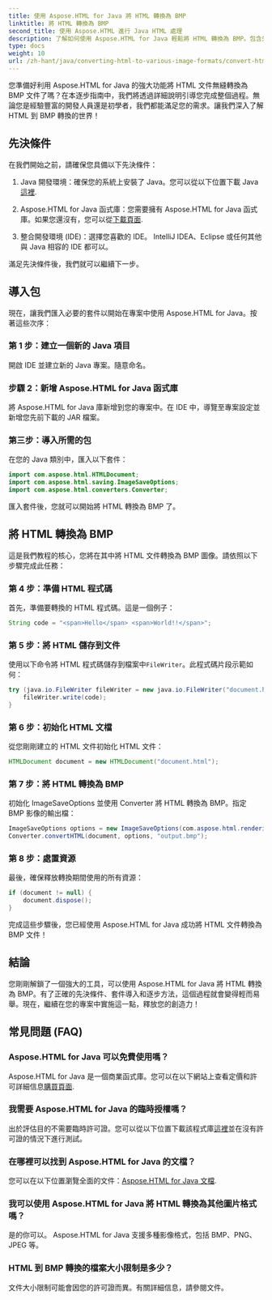 ```yaml
---
title: 使用 Aspose.HTML for Java 將 HTML 轉換為 BMP
linktitle: 將 HTML 轉換為 BMP
second_title: 使用 Aspose.HTML 進行 Java HTML 處理
description: 了解如何使用 Aspose.HTML for Java 輕鬆將 HTML 轉換為 BMP。包含先決條件和套件匯入的逐步指南。立即探索！
type: docs
weight: 10
url: /zh-hant/java/converting-html-to-various-image-formats/convert-html-to-bmp/
---
```


您準備好利用 Aspose.HTML for Java 的強大功能將 HTML 文件無縫轉換為 BMP 文件了嗎？在本逐步指南中，我們將透過詳細說明引導您完成整個過程。無論您是經驗豐富的開發人員還是初學者，我們都能滿足您的需求。讓我們深入了解 HTML 到 BMP 轉換的世界！

## 先決條件

在我們開始之前，請確保您具備以下先決條件：

1.  Java 開發環境：確保您的系統上安裝了 Java。您可以從以下位置下載 Java[這裡](https://www.java.com/download/).

2.  Aspose.HTML for Java 函式庫：您需要擁有 Aspose.HTML for Java 函式庫。如果您還沒有，您可以從[下載頁面](https://releases.aspose.com/html/java/).

3. 整合開發環境 (IDE)：選擇您喜歡的 IDE。 IntelliJ IDEA、Eclipse 或任何其他與 Java 相容的 IDE 都可以。

滿足先決條件後，我們就可以繼續下一步。

## 導入包

現在，讓我們匯入必要的套件以開始在專案中使用 Aspose.HTML for Java。按著這些次序：

### 第 1 步：建立一個新的 Java 項目

開啟 IDE 並建立新的 Java 專案。隨意命名。

### 步驟 2：新增 Aspose.HTML for Java 函式庫

將 Aspose.HTML for Java 庫新增到您的專案中。在 IDE 中，導覽至專案設定並新增您先前下載的 JAR 檔案。

### 第三步：導入所需的包

在您的 Java 類別中，匯入以下套件：

```java
import com.aspose.html.HTMLDocument;
import com.aspose.html.saving.ImageSaveOptions;
import com.aspose.html.converters.Converter;
```

匯入套件後，您就可以開始將 HTML 轉換為 BMP 了。

## 將 HTML 轉換為 BMP

這是我們教程的核心，您將在其中將 HTML 文件轉換為 BMP 圖像。請依照以下步驟完成此任務：

### 第 4 步：準備 HTML 程式碼

首先，準備要轉換的 HTML 程式碼。這是一個例子：

```java
String code = "<span>Hello</span> <span>World!!</span>";
```

### 第 5 步：將 HTML 儲存到文件

使用以下命令將 HTML 程式碼儲存到檔案中`FileWriter`。此程式碼片段示範如何：

```java
try (java.io.FileWriter fileWriter = new java.io.FileWriter("document.html")) {
    fileWriter.write(code);
}
```

### 第 6 步：初始化 HTML 文檔

從您剛剛建立的 HTML 文件初始化 HTML 文件：

```java
HTMLDocument document = new HTMLDocument("document.html");
```

### 第 7 步：將 HTML 轉換為 BMP

初始化 ImageSaveOptions 並使用 Converter 將 HTML 轉換為 BMP。指定 BMP 影像的輸出檔：

```java
ImageSaveOptions options = new ImageSaveOptions(com.aspose.html.rendering.image.ImageFormat.Bmp);
Converter.convertHTML(document, options, "output.bmp");
```

### 第 8 步：處置資源

最後，確保釋放轉換期間使用的所有資源：

```java
if (document != null) {
    document.dispose();
}
```

完成這些步驟後，您已經使用 Aspose.HTML for Java 成功將 HTML 文件轉換為 BMP 文件！

## 結論

您剛剛解鎖了一個強大的工具，可以使用 Aspose.HTML for Java 將 HTML 轉換為 BMP。有了正確的先決條件、套件導入和逐步方法，這個過程就會變得輕而易舉。現在，繼續在您的專案中實施這一點，釋放您的創造力！

## 常見問題 (FAQ)

### Aspose.HTML for Java 可以免費使用嗎？
 Aspose.HTML for Java 是一個商業函式庫。您可以在以下網站上查看定價和許可詳細信息[購買頁面](https://purchase.aspose.com/buy).

### 我需要 Aspose.HTML for Java 的臨時授權嗎？
出於評估目的不需要臨時許可證。您可以從以下位置下載該程式庫[這裡](https://releases.aspose.com/)並在沒有許可證的情況下進行測試。

### 在哪裡可以找到 Aspose.HTML for Java 的文檔？
您可以在以下位置瀏覽全面的文件：[Aspose.HTML for Java 文檔](https://reference.aspose.com/html/java/).

### 我可以使用 Aspose.HTML for Java 將 HTML 轉換為其他圖片格式嗎？
是的你可以。 Aspose.HTML for Java 支援多種影像格式，包括 BMP、PNG、JPEG 等。

### HTML 到 BMP 轉換的檔案大小限制是多少？
文件大小限制可能會因您的許可證而異。有關詳細信息，請參閱文件。